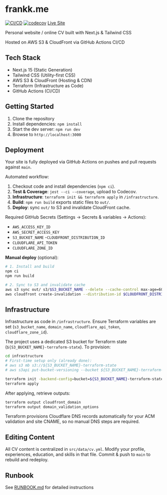# frankk.me

[![CI/CD](https://github.com/frank-alvarado/frankkme/actions/workflows/ci-cd.yml/badge.svg)](https://github.com/frank-alvarado/frankkme/actions/workflows/ci-cd.yml)
[![codecov](https://codecov.io/gh/frank-alvarado/frankkme/graph/badge.svg?token=ZKIJLTCRF3)](https://codecov.io/gh/frank-alvarado/frankkme)
[Live Site](https://frankk.me)

Personal website / online CV built with Next.js & Tailwind CSS

Hosted on AWS S3 & CloudFront via GitHub Actions CI/CD

## Tech Stack
- Next.js 15 (Static Generation)
- Tailwind CSS (Utility-first CSS)
- AWS S3 & CloudFront (Hosting & CDN)
- Terraform (Infrastructure as Code)
- GitHub Actions (CI/CD)

## Getting Started
1. Clone the repository
2. Install dependencies: `npm install`
3. Start the dev server: `npm run dev`
4. Browse to `http://localhost:3000`

## Deployment
Your site is fully deployed via GitHub Actions on pushes and pull requests against `main`.

Automated workflow:
1. Checkout code and install dependencies (`npm ci`).
2. **Test & Coverage**: `jest --ci --coverage`, upload to Codecov.
3. **Infrastructure**: `terraform init && terraform apply` in `/infrastructure`.
4. **Build**: `npm run build` exports static files to `out/`.
5. **Deploy**: sync `out/` to S3 and invalidate CloudFront cache.

Required GitHub Secrets (Settings → Secrets & variables → Actions):
- `AWS_ACCESS_KEY_ID`
- `AWS_SECRET_ACCESS_KEY`
- `S3_BUCKET_NAME`
-`CLOUDFRONT_DISTRIBUTION_ID`
- `CLOUDFLARE_API_TOKEN`
- `CLOUDFLARE_ZONE_ID`

**Manual deploy** (optional):
```bash
# 1. Install and build
npm ci
npm run build

# 2. Sync to S3 and invalidate cache
aws s3 sync out/ s3/$S3_BUCKET_NAME --delete --cache-control max-age=60
aws cloudfront create-invalidation --distribution-id $CLOUDFRONT_DISTRIBUTION_ID --paths '/*'
```

## Infrastructure
Infrastructure as code in `/infrastructure`. Ensure Terraform variables are set (`s3_bucket_name`, `domain_name`, `cloudflare_api_token`, `cloudflare_zone_id`). 

The project uses a dedicated S3 bucket for Terraform state (`${S3_BUCKET_NAME}-terraform-state`). To provision:

```bash
cd infrastructure
# First-time setup only (already done):
# aws s3 mb s3://${S3_BUCKET_NAME}-terraform-state
# aws s3api put-bucket-versioning --bucket ${S3_BUCKET_NAME}-terraform-state --versioning-configuration Status=Enabled

terraform init -backend-config=bucket=${S3_BUCKET_NAME}-terraform-state -backend-config=region=us-east-1
terraform apply
```

After applying, retrieve outputs:
```bash
terraform output cloudfront_domain
terraform output domain_validation_options
```

Terraform provisions Cloudflare DNS records automatically for your ACM validation and site CNAME, so no manual DNS steps are required.

## Editing Content
All CV content is centralized in `src/data/cv.yml`. Modify your profile, experiences, education, and skills in that file. Commit & push to `main` to rebuild and redeploy.

## Runbook
See [RUNBOOK.md](RUNBOOK.md) for detailed instructions
